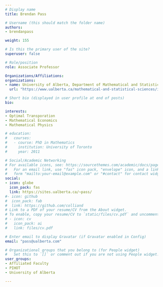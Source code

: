 ```yaml
---
# Display name
title: Brendan Pass

# Username (this should match the folder name)
authors:
- brendanpass

weight: 155

# Is this the primary user of the site?
superuser: false

# Role/position
role: Associate Professor

Organizations/Affiliations:
organizations:
- name: University of Alberta, Department of Mathematical and Statistical Sciences
  url: "https://www.ualberta.ca/mathematical-and-statistical-sciences/index.html"

# Short bio (displayed in user profile at end of posts)
bio:

interests:
- Optimal Transporation
- Mathematical Economics
- Mathematical Physics

# education:
#   courses:
#   - course: PhD in Mathematics
#     institution: University of Toronto
#     year: 2011

# Social/Academic Networking
# For available icons, see: https://sourcethemes.com/academic/docs/page-builder/#icons
#   For an email link, use "fas" icon pack, "envelope" icon, and a link in the
#   form "mailto:your-email@example.com" or "#contact" for contact widget.
social:
- icon: globe
  icon_pack: fas
  link: https://sites.ualberta.ca/~pass/
#- icon: github
#  icon_pack: fab
#  link: https://github.com/colliand
# Link to a PDF of your resume/CV from the About widget.
# To enable, copy your resume/CV to `static/files/cv.pdf` and uncomment the lines below.
# - icon: cv
#   icon_pack: ai
#   link: files/cv.pdf

# Enter email to display Gravatar (if Gravatar enabled in Config)
email: "pass@ualberta.com"

# Organizational groups that you belong to (for People widget)
#   Set this to `[]` or comment out if you are not using People widget.
user_groups:
- Affiliated Faculty
- PIHOT
- University of Alberta

---
```

